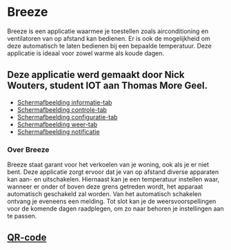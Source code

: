 # Breeze

Breeze is een applicatie waarmee je toestellen zoals airconditioning en ventilatoren van op afstand kan bedienen. Er is ook de mogelijkheid om deze automatisch te laten bedienen bij een bepaalde temperatuur.
Deze applicatie is ideaal voor zowel warme als koude dagen.

## Deze applicatie werd gemaakt door Nick Wouters, student IOT aan Thomas More Geel.

- [Schermafbeelding informatie-tab](/Images/informatie.jpg)
- [Schermafbeelding controle-tab](/Images/controle.jpg)
- [Schermafbeelding configuratie-tab](/Images/configuratie.jpg)
- [Schermafbeelding weer-tab](/Images/weer.jpg)
- [Schermafbeelding notificatie](/Images/notificatie.jpg)

### Over Breeze

Breeze staat garant voor het verkoelen van je woning, ook als je er niet bent. Deze applicatie zorgt ervoor dat je van op afstand diverse apparaten kan aan- en uitschakelen.
Hiernaast kan je een temperatuur instellen waar, wanneer er onder of boven deze grens getreden wordt, het apparaat automatisch geschakeld zal worden. Van het automatisch schakelen ontvang je eveneens een melding.
Tot slot kan je de weersvoorspellingen voor de komende dagen raadplegen, om zo naar behoren je instellingen aan te passen.

## [QR-code](frame.png)
